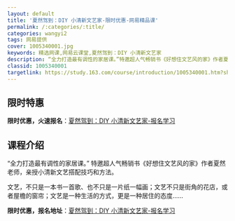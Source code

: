 ```yaml
---
layout: default
title: '夏然驾到：DIY 小清新文艺家-限时优惠-网易精品课'
permalink: /:categories/:title/
categories: wangyi2
tags: 网易提供
cover: 1005340001.jpg
keywords: 精选网课,网易云课堂,夏然驾到：DIY 小清新文艺家
description: “全力打造最有调性的家居课。”特邀超人气畅销书《好想住文艺风的家》作者夏然老师，亲授小清新文艺搭配技巧和方法。文艺，不只
classid: 1005340001
targetlink: https://study.163.com/course/introduction/1005340001.htm?share=1&shareId=1025206652&utm_campaign=share&utm_medium=iphoneShare&utm_source=&utm_u=1025206652
---
```


## 限时特惠

**限时优惠，火速报名**：[夏然驾到：DIY 小清新文艺家-报名学习](https://study.163.com/course/introduction/1005340001.htm?share=1&shareId=1025206652&utm_campaign=share&utm_medium=iphoneShare&utm_source=&utm_u=1025206652)

## 课程介绍

“全力打造最有调性的家居课。”  特邀超人气畅销书《好想住文艺风的家》作者夏然老师，亲授小清新文艺搭配技巧和方法。

文艺，不只是一本书一首歌、也不只是一片纸一幅画；文艺不只是街角的花店，或者屋檐的窗帘；文艺是一种生活的方式，更是一种居住的态度……

**限时优惠，报名地址**：[夏然驾到：DIY 小清新文艺家-报名学习](https://study.163.com/course/introduction/1005340001.htm?share=1&shareId=1025206652&utm_campaign=share&utm_medium=iphoneShare&utm_source=&utm_u=1025206652)

